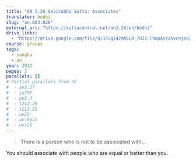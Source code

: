 ```yaml
---
title: "AN 3.26 Sevitabba Sutta: Associates"
translator: bodhi
slug: "an.003.026"
external_url: "https://suttacentral.net/an3.26/en/bodhi"
drive_links:
  - "https://drive.google.com/file/d/1Fug242mN5LR_7UI1-lhopAsza5vrnje8/view?usp=drivesdk"
course: groups
tags:
  - sangha
  - an
year: 2012
pages: 2
parallels: []
# Partial parallels from SC
#  - an3.27
#  - ja397
#  - pp2.3
#  - t212.26
#  - t213.25
#  - uv25
#  - uv-kg25
#  - uvs25
---
```


> There is a person who is not to be associated with...

You should associate with people who are equal or better than you.

